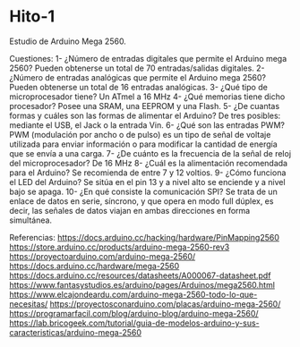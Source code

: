 # Hito-1

Estudio de Arduino Mega 2560.

Cuestiones:
1-	¿Número de entradas digitales que permite el Arduino mega 2560?
Pueden obtenerse un total de 70 entradas/salidas digitales.
2-	¿Número de entradas analógicas que permite el Arduino mega 2560?
Pueden obtenerse un total de 16 entradas analógicas.
3-	¿Qué tipo de microprocesador tiene?
Un ATmel a 16 MHz
4-	¿Qué memorias tiene dicho procesador?
Posee una SRAM, una EEPROM y una Flash.
5-	¿De cuantas formas y cuáles son las formas de alimentar el Arduino?
De tres posibles: mediante el USB, el Jack o la entrada Vin.
6-	¿Qué son las entradas PWM?
PWM (modulación por ancho o de pulso) es un tipo de señal de voltaje utilizada para enviar información o para modificar la cantidad de energía que se envía a una carga.
7-	¿De cuánto es la frecuencia de la señal de reloj del microprocesador?
De 16 MHz
8-	¿Cuál es la alimentación recomendada para el Arduino?
Se recomienda de entre 7 y 12 voltios.
9-	¿Cómo funciona el LED del Arduino?
Se sitúa en el pin 13 y a nivel alto se enciende y a nivel bajo se apaga.
10-	¿En qué consiste la comunicación SPI?
Se trata de un enlace de datos en serie, síncrono, y que opera en modo full dúplex, es decir, las señales de datos viajan en ambas direcciones en forma simultánea.


Referencias:
https://docs.arduino.cc/hacking/hardware/PinMapping2560
https://store.arduino.cc/products/arduino-mega-2560-rev3
https://proyectoarduino.com/arduino-mega-2560/
https://docs.arduino.cc/hardware/mega-2560
https://docs.arduino.cc/resources/datasheets/A000067-datasheet.pdf
https://www.fantasystudios.es/arduino/pages/Arduinos/mega2560.html
https://www.elcajondeardu.com/arduino-mega-2560-todo-lo-que-necesitas/
https://proyectosconarduino.com/placas/arduino-mega-2560/
https://programarfacil.com/blog/arduino-blog/arduino-mega-2560/
https://lab.bricogeek.com/tutorial/guia-de-modelos-arduino-y-sus-caracteristicas/arduino-mega-2560
